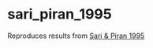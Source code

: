 # sari_piran_1995
Reproduces results from [Sari &amp; Piran 1995](http://adsabs.harvard.edu/abs/1995ApJ...455L.143S)
